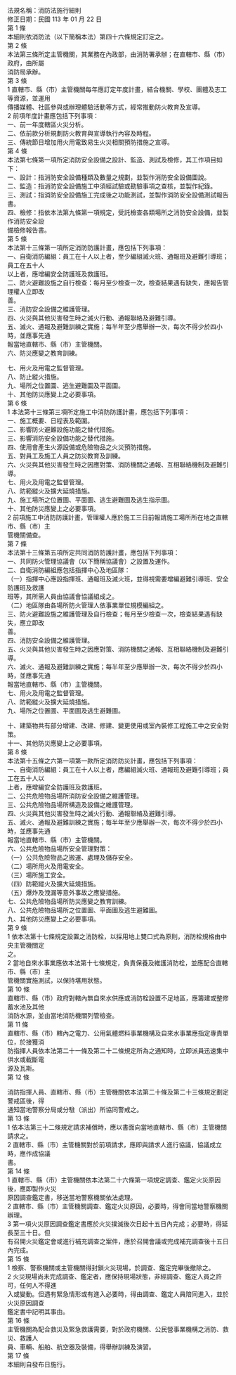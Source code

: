 法規名稱：消防法施行細則  
修正日期：民國 113 年 01 月 22 日  
第 1 條  
本細則依消防法（以下簡稱本法）第四十六條規定訂定之。  
第 2 條  
本法第三條所定主管機關，其業務在內政部，由消防署承辦；在直轄市、縣（市）政府，由所屬  
消防局承辦。  
第 3 條  
1 直轄市、縣（市）主管機關每年應訂定年度計畫，結合機關、學校、團體及志工等資源，並運用  
傳播媒體、社區參與或辦理體驗活動等方式，經常推動防火教育及宣導。  
2 前項年度計畫應包括下列事項：  
一、前一年度轄區火災分析。  
二、依前款分析規劃防火教育與宣導執行內容及時程。  
三、傳統節日增加用火用電致易生火災相關預防措施之宣導。  
第 4 條  
本法第七條第一項所定消防安全設備之設計、監造、測試及檢修，其工作項目如下：  
一、設計：指消防安全設備種類及數量之規劃，並製作消防安全設備圖說。  
二、監造：指消防安全設備施工中須經試驗或勘驗事項之查核，並製作紀錄。  
三、測試：指消防安全設備施工完成後之功能測試，並製作消防安全設備測試報告書。  
四、檢修：指依本法第九條第一項規定，受託檢查各類場所之消防安全設備，並製作消防安全設  
備檢修報告書。  
第 5 條  
本法第十三條第一項所定消防防護計畫，應包括下列事項：  
一、自衛消防編組：員工在十人以上者，至少編組滅火班、通報班及避難引導班；員工在五十人  
以上者，應增編安全防護班及救護班。  
二、防火避難設施之自行檢查：每月至少檢查一次，檢查結果遇有缺失，應報告管理權人立即改  
善。  
三、消防安全設備之維護管理。  
四、火災與其他災害發生時之滅火行動、通報聯絡及避難引導。  
五、滅火、通報及避難訓練之實施；每半年至少應舉辦一次，每次不得少於四小時，並應事先通  
報當地直轄市、縣（市）主管機關。  
六、防災應變之教育訓練。  


七、用火及用電之監督管理。  
八、防止縱火措施。  
九、場所之位置圖、逃生避難圖及平面圖。  
十、其他防災應變上之必要事項。  
第 6 條  
1 本法第十三條第三項所定施工中消防防護計畫，應包括下列事項：  
一、施工概要、日程表及範圍。  
二、影響防火避難設施功能之替代措施。  
三、影響消防安全設備功能之替代措施。  
四、使用會產生火源設備或危險物品之火災預防措施。  
五、對員工及施工人員之防災教育及訓練。  
六、火災與其他災害發生時之因應對策、消防機關之通報、互相聯絡機制及避難引導。  
七、用火及用電之監督管理。  
八、防範縱火及擴大延燒措施。  
九、施工場所之位置圖、平面圖、逃生避難圖及逃生指示圖。  
十、其他防災應變上之必要事項。  
2 前項施工中消防防護計畫，管理權人應於施工三日前報請施工場所所在地之直轄市、縣（市）主  
管機關備查。  
第 7 條  
本法第十三條第五項所定共同消防防護計畫，應包括下列事項：  
一、共同防火管理協議會（以下簡稱協議會）之設置及運作。  
二、自衛消防編組應包括指揮中心及地區隊：  
（一）指揮中心應設指揮班、通報班及滅火班，並得視需要增編避難引導班、安全防護班及救護  
班等，其所需人員由協議會協議組成之。  
（二）地區隊由各場所防火管理人依事業單位規模編組之。  
三、防火避難設施之維護管理及自行檢查；每月至少檢查一次，檢查結果遇有缺失，應立即改  
善。  
四、消防安全設備之維護管理。  
五、火災與其他災害發生時之因應對策、消防機關之通報、互相聯絡機制及避難引導。  
六、滅火、通報及避難訓練之實施；每半年至少應舉辦一次，每次不得少於四小時，並應事先通  
報當地直轄市、縣（市）主管機關。  
七、用火及用電之監督管理。  
八、防範縱火及擴大延燒措施。  
九、場所之位置圖、平面圖及逃生避難圖。  


十、建築物共有部分增建、改建、修建、變更使用或室內裝修工程施工中之安全對策。  
十一、其他防災應變上之必要事項。  
第 8 條  
本法第十五條之六第一項第一款所定消防防災計畫，應包括下列事項：  
一、自衛消防編組：員工在十人以上者，應編組滅火班、通報班及避難引導班；員工在五十人以  
上者，應增編安全防護班及救護班。  
二、公共危險物品場所消防安全設備之維護管理。  
三、公共危險物品場所構造及設備之維護管理。  
四、火災與其他災害發生時之滅火行動、通報聯絡及避難引導。  
五、滅火、通報及避難訓練之實施；每半年至少應舉辦一次，每次不得少於四小時，並應事先通  
報當地直轄市、縣（市）主管機關。  
六、公共危險物品場所安全管理對策：  
（一）公共危險物品之搬運、處理及儲存安全。  
（二）場所用火及用電安全。  
（三）場所施工安全。  
（四）防範縱火及擴大延燒措施。  
（五）爆炸及洩漏等意外事故之應變措施。  
七、公共危險物品場所防災應變之教育訓練。  
八、公共危險物品場所之位置圖、平面圖及逃生避難圖。  
九、其他防災應變上之必要事項。  
第 9 條  
1 依本法第十七條規定設置之消防栓，以採用地上雙口式為原則，消防栓規格由中央主管機關定  
之。  
2 當地自來水事業應依本法第十七條規定，負責保養及維護消防栓，並應配合直轄市、縣（市）主  
管機關實施測試，以保持堪用狀態。  
第 10 條  
直轄市、縣（市）政府對轄內無自來水供應或消防栓設置不足地區，應籌建或整修蓄水池及其他  
消防水源，並由當地消防機關列管檢查。  
第 11 條  
直轄市、縣（市）轄內之電力、公用氣體燃料事業機構及自來水事業應指定專責單位，於接獲消  
防指揮人員依本法第二十一條及第二十二條規定所為之通知時，立即派員迅速集中供水或截斷電  
源及瓦斯。  
第 12 條  


消防指揮人員、直轄市、縣（市）主管機關依本法第二十條及第二十三條規定劃定警戒區後，得  
通知當地警察分局或分駐（派出）所協同警戒之。  
第 13 條  
1 依本法第三十二條規定請求補償時，應以書面向當地直轄市、縣（市）主管機關請求之。  
2 直轄市、縣（市）主管機關對於前項請求，應即與請求人進行協議，協議成立時，應作成協議  
書。  
第 14 條  
1 直轄市、縣（市）主管機關依本法第二十六條第一項規定調查、鑑定火災原因後，應即製作火災  
原因調查鑑定書，移送當地警察機關依法處理。  
2 直轄市、縣（市）主管機關調查、鑑定火災原因，必要時，得會同當地警察機關辦理。  
3 第一項火災原因調查鑑定書應於火災撲滅後次日起十五日內完成；必要時，得延長至三十日。但  
有召開火災鑑定會或進行補充調查之案件，應於召開會議或完成補充調查後十五日內完成。  
第 15 條  
1 檢察、警察機關或主管機關得封鎖火災現場，於調查、鑑定完畢後撤除之。  
2 火災現場尚未完成調查、鑑定者，應保持現場狀態，非經調查、鑑定人員之許可，任何人不得進  
入或變動。但遇有緊急情形或有進入必要時，得由調查、鑑定人員陪同進入，並於火災原因調查  
鑑定書中記明其事由。  
第 16 條  
主管機關為配合救災及緊急救護需要，對於政府機關、公民營事業機構之消防、救災、救護人  
員、車輛、船舶、航空器及裝備，得舉辦訓練及演習。  
第 17 條  
本細則自發布日施行。  


